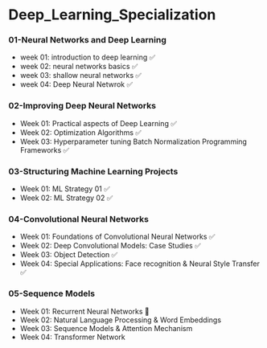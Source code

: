# Deep_Learning_Specialization

### 01-Neural Networks and Deep Learning
* week 01: introduction to deep learning ✅
* week 02: neural networks basics ✅
* week 03: shallow neural networks ✅
* week 04: Deep Neural Netwrok ✅


### 02-Improving Deep Neural Networks
* Week 01: Practical aspects of Deep Learning ✅
* Week 02: Optimization Algorithms ✅
* Week 03: Hyperparameter tuning Batch Normalization Programming Frameworks ✅


### 03-Structuring Machine Learning Projects
* Week 01: ML Strategy 01 ✅
* Week 02: ML Strategy 02 ✅


### 04-Convolutional Neural Networks
* Week 01: Foundations of Convolutional Neural Networks ✅
* Week 02: Deep Convolutional Models: Case Studies ✅     
* Week 03: Object Detection ✅
* Week 04: Special Applications: Face recognition & Neural Style Transfer ✅


### 05-Sequence Models
* Week 01: Recurrent Neural Networks 🚀
* Week 02: Natural Language Processing & Word Embeddings     
* Week 03: Sequence Models & Attention Mechanism
* Week 04: Transformer Network
